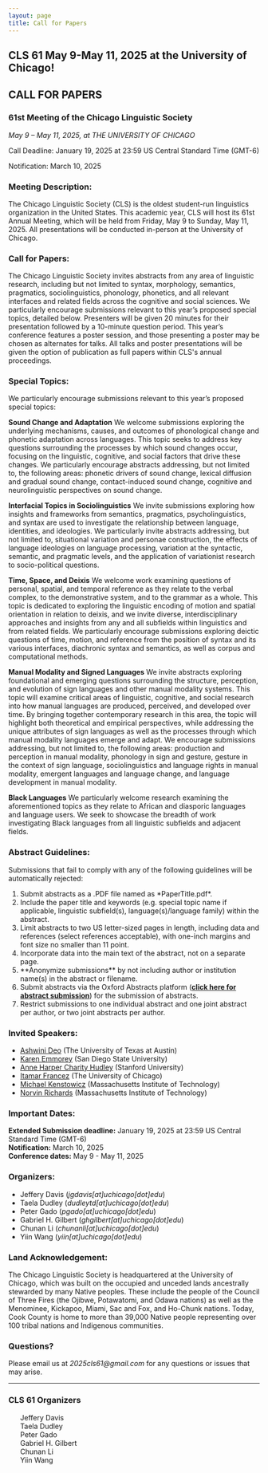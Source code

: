 ```yaml
---
layout: page
title: Call for Papers
---
```


<h2>
  CLS 61 May 9-May 11, 2025 at the University of Chicago!
</h2>



  




<h2>
  CALL FOR PAPERS
</h2>
<h3>
  61st Meeting of the Chicago Linguistic Society<br>
</h3>

_May 9 – May 11, 2025, at THE UNIVERSITY OF CHICAGO_

<p>Call Deadline: January 19, 2025 at 23:59 US Central Standard Time (GMT-6)</del></p>
<p>Notification: March 10, 2025</p>

<h3>Meeting Description:</h3>
  
The Chicago Linguistic Society (CLS) is the oldest student-run linguistics organization in the United States. This academic year, CLS will host its 61st Annual Meeting, which will be held from Friday, May 9 to Sunday, May 11, 2025. All presentations will be conducted in-person at the University of Chicago.

<h3>Call for Papers:</h3>

The Chicago Linguistic Society invites abstracts from any area of linguistic research, including but not limited to syntax, morphology, semantics, pragmatics, sociolinguistics, phonology, phonetics, and all relevant interfaces and related fields across the cognitive and social sciences. We particularly encourage submissions relevant to this year’s proposed special topics, detailed below.
Presenters will be given 20 minutes for their presentation followed by a 10-minute question period. This year’s conference features a poster session, and those presenting a poster may be chosen as alternates for talks. All talks and poster presentations will be given the option of publication as full papers within CLS's annual proceedings.


<h3>Special Topics:</h3>

We particularly encourage submissions relevant to this year’s proposed special topics:

<strong>Sound Change and Adaptation</strong>
We welcome submissions exploring the underlying mechanisms, causes, and outcomes of phonological change and phonetic adaptation across languages. This topic seeks to address key questions surrounding the processes by which sound changes occur, focusing on the linguistic, cognitive, and social factors that drive these changes. We particularly encourage abstracts addressing, but not limited to, the following areas: phonetic drivers of sound change, lexical diffusion and gradual sound change, contact-induced sound change, cognitive and neurolinguistic perspectives on sound change.

<strong>Interfacial Topics in Sociolinguistics</strong>
We invite submissions exploring how insights and frameworks from semantics, pragmatics, psycholinguistics, and syntax are used to investigate the relationship between language, identities, and ideologies. We particularly invite abstracts addressing, but not limited to, situational variation and personae construction, the effects of language ideologies on language processing, variation at the syntactic, semantic, and pragmatic levels, and the application of variationist research to socio-political questions.

<strong>Time, Space, and Deixis</strong>
We welcome work examining questions of personal, spatial, and temporal reference as they relate to the verbal complex, to the demonstrative system, and to the grammar as a whole. This topic is dedicated to exploring the linguistic encoding of motion and spatial orientation in relation to deixis, and we invite diverse, interdisciplinary approaches and insights from any and all subfields within linguistics and from related fields. We particularly encourage submissions exploring deictic questions of time, motion, and reference from the position of syntax and its various interfaces, diachronic syntax and semantics, as well as corpus and computational methods.

<strong>Manual Modality and Signed Languages</strong>
We invite abstracts exploring foundational and emerging questions surrounding the structure, perception, and evolution of sign languages and other manual modality systems. This topic will examine critical areas of linguistic, cognitive, and social research into how manual languages are produced, perceived, and developed over time. By bringing together contemporary research in this area, the topic will highlight both theoretical and empirical perspectives, while addressing the unique attributes of sign languages as well as the processes through which manual modality languages emerge and adapt. We encourage submissions addressing, but not limited to, the following areas: production and perception in manual modality, phonology in sign and gesture, gesture in the context of sign language, sociolinguistics and language rights in manual modality, emergent languages and language change, and language development in manual modality.

<strong>Black Languages</strong>
We particularly welcome research examining the aforementioned topics as they relate to African and diasporic languages and language users. We seek to showcase the breadth of work investigating Black languages from all linguistic subfields and adjacent fields.


<h3>Abstract Guidelines:</h3>

Submissions that fail to comply with any of the following guidelines will be automatically rejected:
<ol>
  <li>Submit abstracts as a .PDF file named as *PaperTitle.pdf*.</li>
  <li>Include the paper title and keywords (e.g. special topic name if applicable, linguistic subfield(s), language(s)/language family) within the abstract.</li>
  <li>Limit abstracts to two US letter-sized pages in length, including data and references (select references acceptable), with one-inch margins and font size no smaller than 11 point.</li>
  <li>Incorporate data into the main text of the abstract, not on a separate page.</li>
  <li>**Anonymize submissions** by not including author or institution name(s) in the abstract or filename.</li>
  <li>Submit abstracts via the Oxford Abstracts platform (<strong><a href="https://app.oxfordabstracts.com/stages/77083/submitter">click here for abstract submission</a></strong>) for the submission of abstracts.</li>
  <li>Restrict submissions to one individual abstract and one joint abstract per author, or two joint abstracts per author.</li>
</ol>

<h3>Invited Speakers:</h3>

- <a href="https://liberalarts.utexas.edu/linguistics/faculty/asd853">Ashwini Deo</a> (The University of Texas at Austin)
- <a href="https://slhs.sdsu.edu/people/faculty/emmorey-karen">Karen Emmorey</a> (San Diego State University)
- <a href="https://ed.stanford.edu/faculty/acharity">Anne Harper Charity Hudley</a> (Stanford University)
- <a href="https://linguistics.uchicago.edu/people/itamar-francez">Itamar Francez</a> (The University of Chicago)
- <a href="https://linguistics.mit.edu/user/kenstow/">Michael Kenstowicz</a> (Massachusetts Institute of Technology)
- <a href="https://linguistics.mit.edu/user/norvin/">Norvin Richards</a> (Massachusetts Institute of Technology)

<h3>Important Dates:</h3>

<strong>Extended Submission deadline:</strong> January 19, 2025 at 23:59 US Central Standard Time (GMT-6)<br>
<strong>Notification:</strong> March 10, 2025<br>
<strong>Conference dates:</strong> May 9 - May 11, 2025<br>



<h3>Organizers:</h3>

- Jeffery Davis (*jgdavis[at]uchicago[dot]edu*)
- Taela Dudley (*dudleytd[at]uchicago[dot]edu*)
- Peter Gado (*pgado[at]uchicago[dot]edu*)
- Gabriel H. Gilbert (*ghgilbert[at]uchicago[dot]edu*)
- Chunan Li (*chunanli[at]uchicago[dot]edu*)
- Yiin Wang (*yiin[at]uchicago[dot]edu*)

<h3>Land Acknowledgement:</h3>

The Chicago Linguistic Society is headquartered at the University of Chicago, which was built on the occupied and unceded lands ancestrally stewarded by many Native peoples. These include the people of the Council of Three Fires (the Ojibwe, Potawatomi, and Odawa nations) as well as the Menominee, Kickapoo, Miami, Sac and Fox, and Ho-Chunk nations. Today, Cook County is home to more than 39,000 Native people representing over 100 tribal nations and Indigenous communities.

<h3>Questions?</h3>

Please email us at _2025cls61@gmail.com_ for any questions or issues that may arise.

__________________________________________________________________________

<div class="organizers">
<h3>CLS 61 Organizers</h3>
<ul style="list-style:none;">
    <li>Jeffery Davis</li>
    <li>Taela Dudley</li>
    <li>Peter Gado</li>
    <li>Gabriel H. Gilbert</li>
    <li>Chunan Li</li>
    <li>Yiin Wang</li>
    
</ul>
</div>

